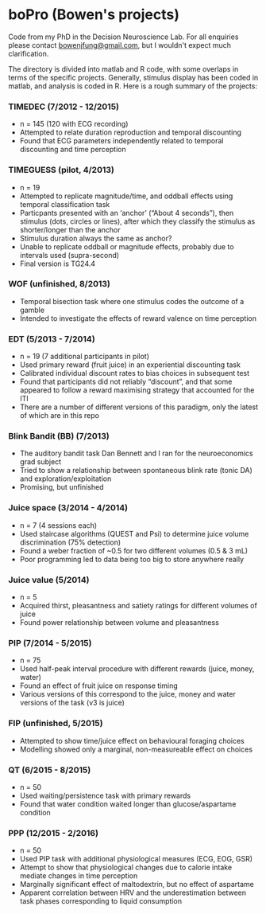 # boPro (Bowen's projects)
Code from my PhD in the Decision Neuroscience Lab.
For all enquiries please contact bowenjfung@gmail.com, but I wouldn't expect much clarification.

The directory is divided into matlab and R code, with some overlaps in terms of the specific projects. 
Generally, stimulus display has been coded in matlab, and analysis is coded in R.
Here is a rough summary of the projects:

### TIMEDEC (7/2012 - 12/2015)
- n = 145 (120 with ECG recording)
- Attempted to relate duration reproduction and temporal discounting
- Found that ECG parameters independently related to temporal discounting and time perception

### TIMEGUESS (pilot, 4/2013)
- n = 19
- Attempted to replicate magnitude/time, and oddball effects using temporal classification task
- Particpants presented with an ‘anchor’ (“About 4 seconds”), then stimulus (dots, circles or lines), after which they classify the stimulus as shorter/longer than the anchor
- Stimulus duration always the same as anchor?
- Unable to replicate oddball or magnitude effects, probably due to intervals used (supra-second)
- Final version is TG24.4 

### WOF (unfinished, 8/2013)
- Temporal bisection task where one stimulus codes the outcome of a gamble
- Intended to investigate the effects of reward valence on time perception

### EDT (5/2013 - 7/2014)
- n = 19 (7 additional participants in pilot)
- Used primary reward (fruit juice) in an experiential discounting task
- Calibrated individual discount rates to bias choices in subsequent test
- Found that participants did not reliably “discount”, and that some appeared to follow a reward maximising strategy that accounted for the ITI
- There are a number of different versions of this paradigm, only the latest of which are in this repo

### Blink Bandit (BB) (7/2013)
- The auditory bandit task Dan Bennett and I ran for the neuroeconomics grad subject
- Tried to show a relationship between spontaneous blink rate (tonic DA) and exploration/exploitation
- Promising, but unfinished

### Juice space (3/2014 - 4/2014)
- n = 7 (4 sessions each)
- Used staircase algorithms (QUEST and Psi) to determine juice volume discrimination (75% detection)
- Found a weber fraction of ~0.5 for two different volumes (0.5 & 3 mL)
- Poor programming led to data being too big to store anywhere really
  
### Juice value (5/2014)
- n = 5
- Acquired thirst, pleasantness and satiety ratings for different volumes of juice
- Found power relationship between volume and pleasantness

### PIP (7/2014 - 5/2015)
- n = 75
- Used half-peak interval procedure with different rewards (juice, money, water)
- Found an effect of fruit juice on response timing
- Various versions of this correspond to the juice, money and water versions of the task (v3 is juice)

### FIP (unfinished, 5/2015)
- Attempted to show time/juice effect on behavioural foraging choices
- Modelling showed only a marginal, non-measureable effect on choices

### QT (6/2015 - 8/2015)
- n = 50
- Used waiting/persistence task with primary rewards
- Found that water condition waited longer than glucose/aspartame condition

### PPP (12/2015 - 2/2016)
- n = 50
- Used PIP task with additional physiological measures (ECG, EOG, GSR)
- Attempt to show that physiological changes due to calorie intake mediate changes in time perception
- Marginally significant effect of maltodextrin, but no effect of aspartame
- Apparent correlation between HRV and the underestimation between task phases corresponding to liquid consumption

